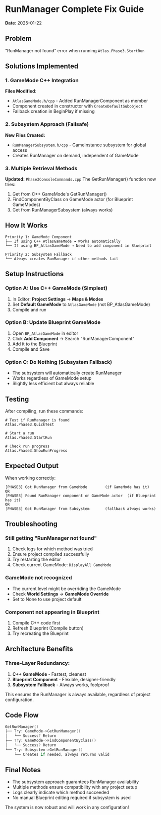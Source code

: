 # RunManager Complete Fix Guide
**Date**: 2025-01-22

## Problem
"RunManager not found" error when running `Atlas.Phase3.StartRun`

## Solutions Implemented

### 1. GameMode C++ Integration
**Files Modified:**
- `AtlasGameMode.h/cpp` - Added RunManagerComponent as member
- Component created in constructor with `CreateDefaultSubobject`
- Fallback creation in BeginPlay if missing

### 2. Subsystem Approach (Failsafe)
**New Files Created:**
- `RunManagerSubsystem.h/cpp` - GameInstance subsystem for global access
- Creates RunManager on demand, independent of GameMode

### 3. Multiple Retrieval Methods
**Updated:** `Phase3ConsoleCommands.cpp`
The GetRunManager() function now tries:
1. Get from C++ GameMode's GetRunManager()
2. FindComponentByClass on GameMode actor (for Blueprint GameModes)
3. Get from RunManagerSubsystem (always works)

## How It Works

```
Priority 1: GameMode Component
├── If using C++ AtlasGameMode → Works automatically
└── If using BP_AtlasGameMode → Need to add component in Blueprint

Priority 2: Subsystem Fallback
└── Always creates RunManager if other methods fail
```

## Setup Instructions

### Option A: Use C++ GameMode (Simplest)
1. In Editor: **Project Settings** → **Maps & Modes**
2. Set **Default GameMode** to `AtlasGameMode` (not BP_AtlasGameMode)
3. Compile and run

### Option B: Update Blueprint GameMode
1. Open `BP_AtlasGameMode` in editor
2. Click **Add Component** → Search "RunManagerComponent"
3. Add it to the Blueprint
4. Compile and Save

### Option C: Do Nothing (Subsystem Fallback)
- The subsystem will automatically create RunManager
- Works regardless of GameMode setup
- Slightly less efficient but always reliable

## Testing

After compiling, run these commands:

```
# Test if RunManager is found
Atlas.Phase3.QuickTest

# Start a run
Atlas.Phase3.StartRun

# Check run progress
Atlas.Phase3.ShowRunProgress
```

## Expected Output

When working correctly:
```
[PHASE3] Got RunManager from GameMode        (if GameMode has it)
OR
[PHASE3] Found RunManager component on GameMode actor  (if Blueprint has it)
OR
[PHASE3] Got RunManager from Subsystem       (fallback always works)
```

## Troubleshooting

### Still getting "RunManager not found"
1. Check logs for which method was tried
2. Ensure project compiled successfully
3. Try restarting the editor
4. Check current GameMode: `DisplayAll GameMode`

### GameMode not recognized
- The current level might be overriding the GameMode
- Check **World Settings** → **GameMode Override**
- Set to None to use project default

### Component not appearing in Blueprint
1. Compile C++ code first
2. Refresh Blueprint (Compile button)
3. Try recreating the Blueprint

## Architecture Benefits

### Three-Layer Redundancy:
1. **C++ GameMode** - Fastest, cleanest
2. **Blueprint Component** - Flexible, designer-friendly  
3. **Subsystem Fallback** - Always works, foolproof

This ensures the RunManager is always available, regardless of project configuration.

## Code Flow

```cpp
GetRunManager()
├── Try: GameMode->GetRunManager()
│   └── Success? Return
├── Try: GameMode->FindComponentByClass()
│   └── Success? Return
└── Try: Subsystem->GetRunManager()
    └── Creates if needed, always returns valid
```

## Final Notes

- The subsystem approach guarantees RunManager availability
- Multiple methods ensure compatibility with any project setup
- Logs clearly indicate which method succeeded
- No manual Blueprint editing required if subsystem is used

The system is now robust and will work in any configuration!